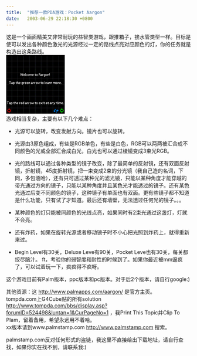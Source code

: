 ```yaml
---
title:  "推荐一款PDA游戏：Pocket Aargon"
date:   2003-06-29 22:18:30 +0800
---
```


这是一个画面精美又非常耐玩的益智类游戏，跟推箱子，接水管类型一样。目标是使可以发出各种颜色激光的光源经过一定的路线点亮对应颜色的灯，你的任务就是构造出这条路线。  
![](/images/2011/pda/AargonTutorialDemo160.gif)  
游戏相当复杂，主要有以下几个难点：

  * 光源可以旋转，改变发射方向。镜片也可以旋转。

  * 光源由3原色组成，有些是RGB单色，有些是白色，RGB可以两两被汇合成不同颜色的光或全部汇合成白光，白光也可以通过棱镜变成3束光RGB。

  * 光的路线可以通过各种类型的镜子改变，除了最简单的反射镜，还有双面反射镜，折射镜，45度折射镜，把一束变成2束的分光镜（我自己造的名词，下同，多包涵哈），还有只可透过某种光的滤光镜，只能以某种角度才能穿越的带光通过方向的镜子，只能以某种角度并且某色光才能透过的镜子。还有某色光通过后变不同颜色的镜子，这种镜子有单面也有双面。更有些镜子都不知道是什么功能，只有试了才知道。最后还有墙壁，无法透过任何光的镜子。。。

  * 某种颜色的灯只能被同颜色的光线点亮，如果同时有2束光通过这盏灯，灯就不会亮。

  * 还有炸药，如果在旋转光源或者移动镜子时不小心把光照到炸药上，就得重新来过。

  * Begin Level有30关，Deluxe Leve有90关，Pocket Leve也有30关，每关都绞尽脑汁。
ft，考验你的弱智度和耐性的时候到了。如果你最近被mm逼疯了，可以试着玩一下，疯疯得不疯呀。  

这个游戏目前有Palm版本，ppc版本和pc版本。对于后2个版本，请自行google:)  

其他资源：这 http://www.palmapps.com/aargon/ 是官方主页。  
tompda.com上G4Cube贴的所有solution http://www.tompda.com/bbs/display.asp?forumID=524498&luntan=1&CurPageNo=1 ，我Print This Topic并Clip To Plam，留着备用，希望永远用不着哈。  
xx版本请到www.palmstamp.com http://www.palmstamp.com 搜索。  

palmstamp.com反对任何形式的盗链，我这里不直接给出下载地址，请自行查找，如果你实在找不到，请联系我:)  

